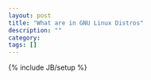 ```yaml
---
layout: post
title: "What are in GNU Linux Distros"
description: ""
category: 
tags: []
---
```

{% include JB/setup %}
